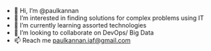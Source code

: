 - 👋 Hi, I’m @paulkannan
- 👀 I’m interested in finding solutions for complex problems using IT
- 🌱 I’m currently learning assorted technologies
- 💞️ I’m looking to collaborate on DevOps/ Big Data
- 📫 Reach me paulkannan.iaf@gmail.com

<!---
paulkannan/paulkannan is a ✨ special ✨ repository because its `README.md` (this file) appears on your GitHub profile.
You can click the Preview link to take a look at your changes.
--->
